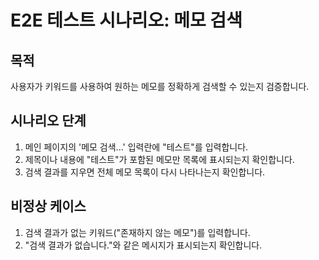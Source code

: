 # E2E 테스트 시나리오: 메모 검색

## 목적

사용자가 키워드를 사용하여 원하는 메모를 정확하게 검색할 수 있는지 검증합니다.

## 시나리오 단계

1. 메인 페이지의 '메모 검색...' 입력란에 "테스트"를 입력합니다.
2. 제목이나 내용에 "테스트"가 포함된 메모만 목록에 표시되는지 확인합니다.
3. 검색 결과를 지우면 전체 메모 목록이 다시 나타나는지 확인합니다.

## 비정상 케이스

1. 검색 결과가 없는 키워드("존재하지 않는 메모")를 입력합니다.
2. "검색 결과가 없습니다."와 같은 메시지가 표시되는지 확인합니다.
